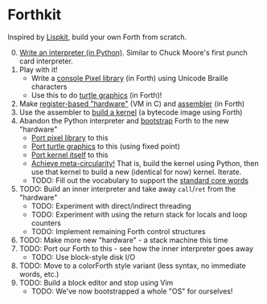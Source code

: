 # Forthkit

Inspired by [Lispkit](https://github.com/AshleyF/Lispkit), build your own Forth from scratch.

0) [Write an interpreter (in Python)](./interpreter/). Similar to Chuck Moore's first punch card interpreter.
1) Play with it!
    * Write a [console Pixel library](./library/pixels/) (in Forth) using Unicode Braille characters
    * Use this to do [turtle graphics](./library/turtle/) (in Forth)!
2) Make [register-based "hardware"](./hardware/register/) (VM in C) and [assembler](./hardware/register/assembler.f) (in Forth)
3) Use the assembler to [build a kernel](./hardware/register/kernel.f) (a bytecode image using Forth)
4) Abandon the Python interpreter and [bootstrap](./hardware/register/bootstrap.f) Forth to the new "hardware"
    * [Port pixel library](./hardware/register/pixels-adapter.f) to this
    * [Port turtle graphics](./hardware/register/turtle-fixed-point.f) to this (using fixed point)
    * [Port kernel itself](./hardware/register/kernel-adapter.f) to this
    * [Achieve meta-circularity!](./hardware/register/meta.sh) That is, build the kernel using Python, then use that kernel to build a new (identical for now) kernel. Iterate.
    * TODO: Fill out the vocabulary to support the [standard core words](./core-words.md)
5) TODO: Build an inner interpreter and take away `call`/`ret` from the "hardware"
    * TODO: Experiment with direct/indirect threading
    * TODO: Experiment with using the return stack for locals and loop counters
    * TODO: Implement remaining Forth control structures
6) TODO: Make more new "hardware" - a stack machine this time
7) TODO: Port our Forth to this - see how the inner interpreter goes away
    * TODO: Use block-style disk I/O
8) TODO: Move to a colorForth style variant (less syntax, no immediate words, etc.)
9) TODO: Build a block editor and stop using Vim
    * TODO: We've now bootstrapped a whole "OS" for ourselves!
